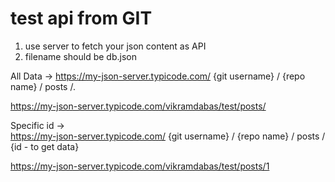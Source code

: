 # test api from GIT

1. use server to fetch your json content as API
2. filename should be db.json

All Data ->
https://my-json-server.typicode.com/ {git username} / {repo name}  / posts /.
  
https://my-json-server.typicode.com/vikramdabas/test/posts/


Specific id ->  
https://my-json-server.typicode.com/ {git username} / {repo name}  / posts / {id - to get data}

https://my-json-server.typicode.com/vikramdabas/test/posts/1

